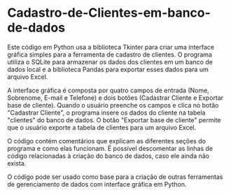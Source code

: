 # Cadastro-de-Clientes-em-banco-de-dados

Este código em Python usa a biblioteca Tkinter para criar uma interface gráfica simples para a ferramenta de cadastro de clientes. O programa utiliza o SQLite para armazenar os dados dos clientes em um banco de dados local e a biblioteca Pandas para exportar esses dados para um arquivo Excel.

A interface gráfica é composta por quatro campos de entrada (Nome, Sobrenome, E-mail e Telefone) e dois botões (Cadastrar Cliente e Exportar base de cliente). Quando o usuário preenche os campos e clica no botão "Cadastrar Cliente", o programa insere os dados do cliente na tabela "clientes" do banco de dados. O botão "Exportar base de cliente" permite que o usuário exporte a tabela de clientes para um arquivo Excel.

O código contém comentários que explicam as diferentes seções do programa e como elas funcionam. É possível descomentar as linhas de código relacionadas à criação do banco de dados, caso ele ainda não exista.

O código pode ser usado como base para a criação de outras ferramentas de gerenciamento de dados com interface gráfica em Python.

